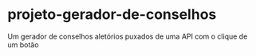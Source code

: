 # projeto-gerador-de-conselhos
Um gerador de conselhos aletórios puxados de uma API com o clique de um botão
